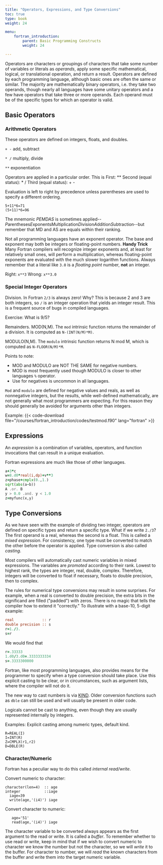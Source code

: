 ```yaml
---
title: "Operators, Expressions, and Type Conversions"
toc: true
type: book
weight: 24

menu:
    fortran_introduction:
        parent: Basic Programming Constructs
        weight: 24

---
```


Operators are characters or groupings of characters that take some number of variables or literals as _operands_, apply some specific mathematical, logical, or translational operation, and return a result.  Operators are defined by each programming language, although basic ones are often the same or similar.  The majority are mathematically binary operators, i.e. they take two operands, though nearly all languages have some unitary operators and a few have operators that take three or more operands.  Each operand must be of the specific types for which an operator is valid.

## Basic Operators

### Arithmetic Operators

These operators are defined on integers, floats, and doubles.  

`+ -` add, subtract

`* /` multiply, divide

`**` exponentiation

Operators are applied in a particular order.  This is
First: ** 
Second (equal status):  * /
Third (equal status):  + -

Evaluation is left to right by precedence unless parentheses are used to 
specify a different ordering.
```
5+11*6=71
(5+11)*6=96
```
The mnemonic *PEMDAS* is sometimes applied--*P*arentheses*E*xponents*M*ultiplication*D*ivision*A*ddition*S*ubtraction--but remember that MD and AS are equals within their ranking.

Not all programming languages have an exponent operator.  The base and exponent may both be integers or floating-point numbers.
**Handy Trick**
Many Fortran compilers will recognize integer exponents and, at least for relatively small ones, will perform a multiplication, whereas floating-point exponents are evaluated with the much slower logarithm functions.  Always remember that a literal like `3.0` is a _floating point_ number, **not** an integer.

Right: `x**3`
Wrong: `x**3.0`

### Special Integer Operators

Division.  In Fortran `2/3` is always zero!  Why?
This is because 2 and 3 are both integers, so `/` is an integer operation that yields an integer result.  This is a frequent source of bugs in compiled languages.

Exercise:
What is 9/5?

Remainders.
MOD(N,M).  The `mod` intrinsic function returns the remainder of a division.  It is computed as `N-(INT(N/M)*M)`.

MODULO(N,M). The `modulo` intrinsic function returns N mod M, which is computed as `N-FLOOR(N/M)*M`. 

Points to note:
  * MOD and MODULO are NOT THE SAME for negative numbers.
  * MOD is most frequently used though MODULO is closer to other languages `%` operator.  
  * Use for negatives is uncommon in all languages.

`Mod` and `modulo` are defined for negative values and reals, as well as nonnegative integers, but the results, while well-defined mathematically, are not generally what most programmers are expecting.  For this reason they should generally be avoided for arguments other than integers.

Example:
{{< code-download file="/courses/fortran_introduction/codes/testmod.f90" lang="fortran" >}}

## Expressions

An _expression_ is a combination of variables, operators, and function invocations that can result in a unique evaluation.

Fortran expressions are much like those of other languages.
```fortran
a+3*c
w=8.d0*real(i,dp)+v**3
z=phase+cmplx(0.,1.)
sqrt(abs(a-b))
A .or. B
y > 0.0 .and. y < 1.0
z=myfunc(x,y)
```

## Type Conversions

As we have seen with the example of dividing two integer, operators are defined on specific types and return a specific type.  What if we write `2./3`?  The first operand is a real, whereas the second is a float.  This is called a _mixed expression_.  For consistency, one type must be converted to match the other before the operator is applied.  Type conversion is also called _casting_.

Most compilers will automatically cast numeric variables in mixed expressions.  The variables are _promoted_ according to their rank.  Lowest to highest rank, the types are integer, real, double, complex.  Therefore, integers will be converted to float if necessary, floats to double precision, then to complex.

The rules for numerical type conversions may result in some surprises.  For example, when a real is converted to double precision, the extra bits in the significand are filled ("padded") with zeros.  There is no magic that tells the compiler how to extend it "correctly."  To illustrate with a base-10, 5-digit example:
```fortran
real             :: r
double precision :: s
r=1./3.
s=r
```
We would find that
```fortran
r=.33333
1.d0/3.d0=.3333333334
s=.3333300000
```

Fortran, like most programming languages, also provides means for the programmer to specify when a type conversion should take place.
Use this explicit casting to be clear, or in circumstances, such as argument lists, where the compiler will not do it.

The new way to cast numbers is via [KIND](/courses/fortran_introduction/kind).  Older conversion functions such as `dble` can still be used and will usually be present in older code.

Logicals cannot be cast to anything, even though they are usually represented internally by integers.

Examples:
Explicit casting among numeric types, default kind.
```
R=REAL(I)
I=INT(R)
Z=CMPLX(r1,r2)
D=DBLE(R)
```

### Character/Numeric

Fortran has a peculiar way to do this called _internal read/write_.

Convert numeric to character:
```
character(len=4)  :: age
integer           ::iage
  iage=39
  write(age,'(i4)') iage
```
Convert character to numeric:
```
   age='51'
   read(age,'(i4)') iage
```

The character variable to be converted always appears as the first argument to the read or write.  It is called a _buffer_.
To remember whether to use read or write, keep in mind that if we wish to convert numeric to character we know the number but not the character, so we will _write_ it to the buffer.  For character to number, we will _read_ the known characters from the buffer and write them into the target numeric variable.
